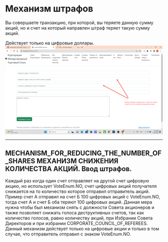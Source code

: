 # Механизм штрафов

Вы совершаете транзакцию, при которой, вы теряете данную сумму акций, но 
и счет на который направлен штраф теряет такую сумму акций.

Действует только на цифровые доллары.
![Вести штраф](../screenshots/lead_a_fine.png)
______

## MECHANISM_FOR_REDUCING_THE_NUMBER_OF_SHARES  МЕХАНИЗМ СНИЖЕНИЯ КОЛИЧЕСТВА АКЦИЙ. Ввод штрафов. 
Каждый раз когда один счет отправляет на другой счет цифровую акцию, но использует VoteEnum.NO, счет 
цифровых акций получателя снижается на то количество которое отправил отправитель акций. 
Пример счет А отправил на счет Б 100 цифровых акций с VoteEnum.NO, тогда счет А и счет Б оба теряют 100 
цифровых акций. Данная мера нужна чтобы был механизм снять с должности Совета акционеров и также позволяет снижать голоса 
деструктивных счетов, так как количество голосов, равно количеству акций, при Избрании Совета Директоров и 
при избрании CORPORATE_COUNCIL_OF_REFEREES. 
Данный механизм действует только на цифровые акции и только в том случае, что отправитель отправил с знаком 
VoteEnum.NO.